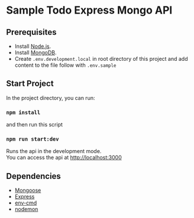 # Sample Todo Express Mongo API

## Prerequisites

* Install [Node.js](https://nodejs.org/en/download/).
* Install [MongoDB](https://www.mongodb.com/docs/manual/installation/).
* Create `.env.development.local` in root directory of this project and add content to the file follow with `.env.sample`

## Start Project

In the project directory, you can run:

### `npm install`

and then run this script

### `npm run start:dev`

Runs the api in the development mode.\
You can access the api at [http://localhost:3000](http://localhost:3000)

## Dependencies
* [Mongoose](https://mongoosejs.com/)
* [Express](https://expressjs.com/)
* [env-cmd](https://www.npmjs.com/package/env-cmd)
* [nodemon](https://www.npmjs.com/package/nodemon)
